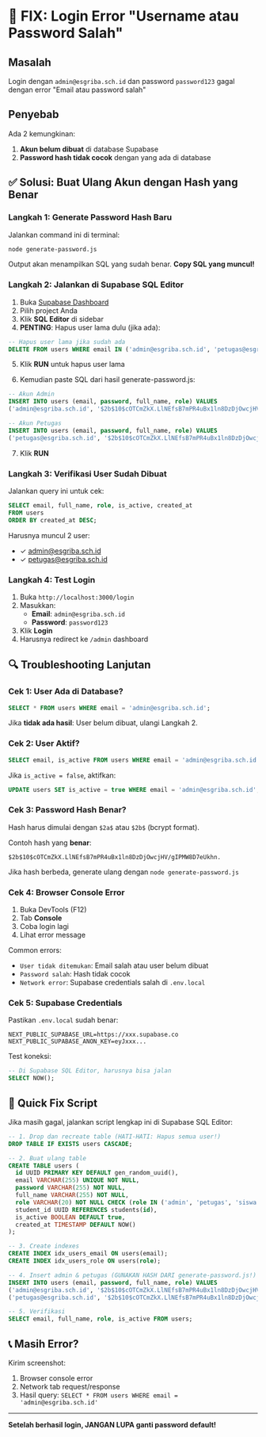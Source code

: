 # 🔧 FIX: Login Error "Username atau Password Salah"

## Masalah
Login dengan `admin@esgriba.sch.id` dan password `password123` gagal dengan error "Email atau password salah"

## Penyebab
Ada 2 kemungkinan:
1. **Akun belum dibuat** di database Supabase
2. **Password hash tidak cocok** dengan yang ada di database

## ✅ Solusi: Buat Ulang Akun dengan Hash yang Benar

### Langkah 1: Generate Password Hash Baru

Jalankan command ini di terminal:

```bash
node generate-password.js
```

Output akan menampilkan SQL yang sudah benar. **Copy SQL yang muncul!**

### Langkah 2: Jalankan di Supabase SQL Editor

1. Buka [Supabase Dashboard](https://supabase.com/dashboard)
2. Pilih project Anda
3. Klik **SQL Editor** di sidebar
4. **PENTING**: Hapus user lama dulu (jika ada):

```sql
-- Hapus user lama jika sudah ada
DELETE FROM users WHERE email IN ('admin@esgriba.sch.id', 'petugas@esgriba.sch.id');
```

5. Klik **RUN** untuk hapus user lama

6. Kemudian paste SQL dari hasil generate-password.js:

```sql
-- Akun Admin
INSERT INTO users (email, password, full_name, role) VALUES
('admin@esgriba.sch.id', '$2b$10$cOTCmZkX.LlNEfsB7mPR4uBx1ln8DzDjOwcjHV/gIPMW8D7eUkhn.', 'Admin Sekolah', 'admin');

-- Akun Petugas
INSERT INTO users (email, password, full_name, role) VALUES
('petugas@esgriba.sch.id', '$2b$10$cOTCmZkX.LlNEfsB7mPR4uBx1ln8DzDjOwcjHV/gIPMW8D7eUkhn.', 'Petugas Absensi', 'petugas');
```

7. Klik **RUN**

### Langkah 3: Verifikasi User Sudah Dibuat

Jalankan query ini untuk cek:

```sql
SELECT email, full_name, role, is_active, created_at 
FROM users 
ORDER BY created_at DESC;
```

Harusnya muncul 2 user:
- ✓ admin@esgriba.sch.id
- ✓ petugas@esgriba.sch.id

### Langkah 4: Test Login

1. Buka `http://localhost:3000/login`
2. Masukkan:
   - **Email**: `admin@esgriba.sch.id`
   - **Password**: `password123`
3. Klik **Login**
4. Harusnya redirect ke `/admin` dashboard

## 🔍 Troubleshooting Lanjutan

### Cek 1: User Ada di Database?

```sql
SELECT * FROM users WHERE email = 'admin@esgriba.sch.id';
```

Jika **tidak ada hasil**: User belum dibuat, ulangi Langkah 2.

### Cek 2: User Aktif?

```sql
SELECT email, is_active FROM users WHERE email = 'admin@esgriba.sch.id';
```

Jika `is_active = false`, aktifkan:

```sql
UPDATE users SET is_active = true WHERE email = 'admin@esgriba.sch.id';
```

### Cek 3: Password Hash Benar?

Hash harus dimulai dengan `$2a$` atau `$2b$` (bcrypt format).

Contoh hash yang **benar**:
```
$2b$10$cOTCmZkX.LlNEfsB7mPR4uBx1ln8DzDjOwcjHV/gIPMW8D7eUkhn.
```

Jika hash berbeda, generate ulang dengan `node generate-password.js`

### Cek 4: Browser Console Error

1. Buka DevTools (F12)
2. Tab **Console**
3. Coba login lagi
4. Lihat error message

Common errors:
- `User tidak ditemukan`: Email salah atau user belum dibuat
- `Password salah`: Hash tidak cocok
- `Network error`: Supabase credentials salah di `.env.local`

### Cek 5: Supabase Credentials

Pastikan `.env.local` sudah benar:

```env
NEXT_PUBLIC_SUPABASE_URL=https://xxx.supabase.co
NEXT_PUBLIC_SUPABASE_ANON_KEY=eyJxxx...
```

Test koneksi:

```sql
-- Di Supabase SQL Editor, harusnya bisa jalan
SELECT NOW();
```

## 🎯 Quick Fix Script

Jika masih gagal, jalankan script lengkap ini di Supabase SQL Editor:

```sql
-- 1. Drop dan recreate table (HATI-HATI: Hapus semua user!)
DROP TABLE IF EXISTS users CASCADE;

-- 2. Buat ulang table
CREATE TABLE users (
  id UUID PRIMARY KEY DEFAULT gen_random_uuid(),
  email VARCHAR(255) UNIQUE NOT NULL,
  password VARCHAR(255) NOT NULL,
  full_name VARCHAR(255) NOT NULL,
  role VARCHAR(20) NOT NULL CHECK (role IN ('admin', 'petugas', 'siswa')),
  student_id UUID REFERENCES students(id),
  is_active BOOLEAN DEFAULT true,
  created_at TIMESTAMP DEFAULT NOW()
);

-- 3. Create indexes
CREATE INDEX idx_users_email ON users(email);
CREATE INDEX idx_users_role ON users(role);

-- 4. Insert admin & petugas (GUNAKAN HASH DARI generate-password.js!)
INSERT INTO users (email, password, full_name, role) VALUES
('admin@esgriba.sch.id', '$2b$10$cOTCmZkX.LlNEfsB7mPR4uBx1ln8DzDjOwcjHV/gIPMW8D7eUkhn.', 'Admin Sekolah', 'admin'),
('petugas@esgriba.sch.id', '$2b$10$cOTCmZkX.LlNEfsB7mPR4uBx1ln8DzDjOwcjHV/gIPMW8D7eUkhn.', 'Petugas Absensi', 'petugas');

-- 5. Verifikasi
SELECT email, full_name, role, is_active FROM users;
```

## 📞 Masih Error?

Kirim screenshot:
1. Browser console error
2. Network tab request/response
3. Hasil query: `SELECT * FROM users WHERE email = 'admin@esgriba.sch.id'`

---

**Setelah berhasil login, JANGAN LUPA ganti password default!**
